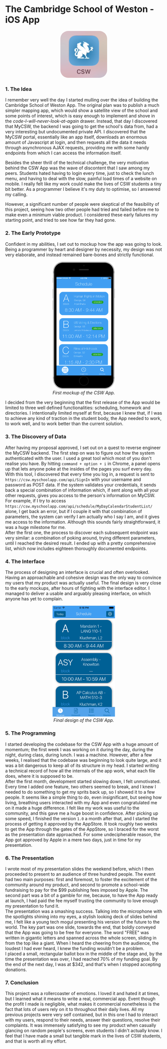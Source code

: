 # The Cambridge School of Weston - iOS App

<p align="center">
	<img width="150" src="https://github.com/matteosandrin/csw-app/raw/master/images/img03.png" style="border-radius: 25px">
</p>

### 1. The Idea

I remember very well the day I started mulling over the idea of building the Cambridge School of Weston App. The original plan was to publish a much simpler mapping app, which would show a satellite view of the school and some points of interest, which is easy enough to implement and shove in the *code-I-will-never-look-at-again* drawer. Instead, that day I discovered that MyCSW, the backend I was going to get the school's data from, had a very interesting but undocumented private API. I discovered that the MyCSW portal, essentially like an app itself, downloads an enormous amount of Javascript at login, and then requests all the data it needs through asynchronous AJAX requests, providing me with some handy endpoints from which I can access the information itself.

Besides the sheer thrill of the technical challenge, the very motivation behind the CSW App was the wave of discontent that I saw among my peers. Students hated having to login every time, just to check the lunch menu, and having to deal with the slow, painful load times of a website on mobile. I really felt like my work could make the lives of CSW students a tiny bit better. As a programmer I believe it's my duty to optimise, so I answered my calling.

However, a significant number of people were skeptical of the feasibility of this project, seeing how two other people had tried and failed before me to make even a minimum viable product. I considered these early failures my starting point, and tried to see how far they had gone.

### 2. The Early Prototype

Confident in my abilities, I set out to mockup how the app was going to look. Being a programmer by heart and designer by necessity, my design was not very elaborate, and instead remained bare-bones and strictly functional.


<p align="center">
  <img width="200" src="https://github.com/matteosandrin/csw-app/raw/master/images/img01.png">
  <br>
  <i>First mockup of the CSW App.</i>
</p>


I decided from the very beginning that the first release of the App would be limited to three well defined functionalities: scheduling, homework and directories. I intentionally limited myself at first, because I knew that, if I was to achieve any kind of traction in the student body, the App needed to work, to work well, and to work better than the current solution.

### 3. The Discovery of Data

After having my proposal approved, I set out on a quest to reverse engineer the MyCSW backend. The first step on was to figure out how the system authenticated with the user. I used a great tool which most of you don't realise you have. By hitting `command + option + i` in Chrome, a panel opens up that lets anyone poke at the insides of the pages you surf every day. With this tool, I discovered that every time you log in, a request is sent to `https://csw.myschoolapp.com/api/SignIn` with your username and password as POST data. If the system validates your credentials, it sends back a special combination of information which, if sent along with all your other requests, gives you access to the person's information on MyCSW. For example, if I try to access `https://csw.myschoolapp.com/api/schedule/MyDayCalendarStudentList/` alone, I get back an error, but if I couple it with that combination of parameters, the system can verify I am actually who I say I am, and it gives me access to the information. Although this sounds fairly straightforward, it was a huge milestone for me.  
After the first one, the process to discover each subsequent endpoint was very similar: a combination of poking around, trying different parameters, until I reached the desired result. I ended up with a pretty comprehensive list, which now includes eighteen thoroughly documented endpoints.

### 4. The Interface

The process of designing an interface is crucial and often overlooked. Having an approachable and cohesive design was the only way to convince my users that my product was actually useful. The final design is very close to the early mockups, after hours of fighting with the interface editor. I managed to deliver a usable and arguably pleasing interface, on which anyone has yet to complain.  

<p align="center">
  <img width="200" src="https://github.com/matteosandrin/csw-app/raw/master/images/img02.png">
  <br>
  <i>Final design of the CSW App.</i>
<p>

### 5. The Programming

I started developing the codebase for the CSW App with a huge amount of momentum; the first week I was working on it during the day, during the night, during class, during lunch. I was a machine. However, after a few weeks, I realised that the codebase was beginning to look quite large, and it was a bit dangerous to keep all of its structure in my head. I started writing a technical record of how all the internals of the app work, what each file does, where it is supposed to be.  
After the first month, development started slowing down, I felt unmotivated. Every time I added one feature, two others seemed to break, and I knew I needed to do something to get my sprits back up, so I showed it to a few people. It seems like a simple thing to do, even insignificant, but seeing how living, breathing users interacted with my App and even congratulated me on it made a huge difference. I felt like my work was useful to the community, and this gave me a huge boost in confidence. After picking up some speed, I finished the version `1.0` a month after that, and I started the process of getting it approved by the AppStore. It took roughly two weeks to get the App through the gates of the AppStore, so I braced for the worst as the presentation date approached. For some undecipherable reason, the App got approved by Apple in a mere two days, just in time for my presentation.

### 6. The Presentation

I wrote most of my presentation slides the weekend before, which I then proceeded to present to an audience of three hundred people. The event had two main purposes: first and foremost, to foster the excitement of the community around my product, and second to promote a school-wide fundraising to pay for the \$99 publishing fees imposed by Apple. The second part was a bit of a gamble for me, because, to have the App ready at launch, I had paid the fee myself trusting the community to love enough my presentation to fund it.  
The presentation was a smashing success. Talking into the microphone with the spotlights shining into my eyes, a stylish looking deck of slides behind me, I felt like a young tech mogul presenting his version of the future to the world. The key part was one slide, towards the end, that boldly conveyed that the App was going to be free for everyone. The word "FREE" was written in gigantic letters and spanned across the whole screen, sliding in from the top like a giant. When I heard the cheering from the audience, the loudest I had ever heard, I knew the funding wouldn't be a problem.  
I placed a small, rectangular ballot box in the middle of the stage and, by the time the presentation was over, I had reached 70% of my funding goal. By the end of the next day, I was at \$342, and that's when I stopped accepting donations.

### 7. Conclusion

This project was a rollercoaster of emotions. I loved it and hated it at times, but I learned what it means to write a real, commercial app. Event though the profit I made is negligible, what makes it commercial nonetheless is the fact that lots of users rely on it to throughout their daily lives. All my previous projects were very self contained, but in this one I had to interact with my users, respond to their needs, answer their questions, resolve their complaints. It was immensely satisfying to see my product when casually glancing on random people's screens, even students I didn't actually know. I feel that I have made a small but tangible mark in the lives of CSW students, and that is worth all my effort.



